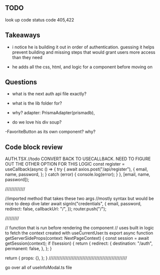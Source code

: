 ## TODO

look up code status code 405,422

## Takeaways

- i notice he is building it out in order of authentication. guessing it helps prevent building and missing steps that would grant users more access than they need

- he adds all the css, html, and logic for a component before moving on

## Questions

- what is the next auth api file exactly?

- what is the lib folder for?

- why?
  adapter: PrismaAdapter(prismadb),

- do we love his div soup?

-FavoriteButton as its own component? why?

## Code block review

AUTH.TSX
//todo CONVERT BACK TO USECALLBACK. NEED TO FIGURE OUT THE OTHER OPTION FOR THIS LOGIC
const register = useCallback(async () => {
try {
await axios.post("/api/register"),
{
email,
name,
password,
};
} catch (error) {
console.log(error);
}
}, [email, name, password]);

/////////////

//imported method that takes these two args
//mostly syntax but would be nice to deep dive later
await signIn("credentials", {
email,
password,
redirect: false,
callbackUrl: "/",
});
router.push("/");

/////////

// function that is run before rendering the component
// uses built in logic to fetch the context created with useCurrentUser.ts
export async function getServerSideProps(context: NextPageContext) {
const session = await getSession(context);
if (!session) {
return {
redirect: {
destination: "/auth",
permanent: false,
},
};
}

return {
props: {},
};
}
///////////////////////////////////////////////////

go over all of useInfoModal.ts file
